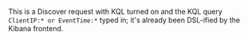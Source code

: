 This is a Discover request with KQL turned on and 
the KQL query `ClientIP:* or EventTime:*` typed in; it's already been DSL-ified by the Kibana frontend.